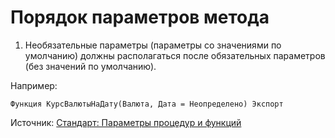 # Порядок параметров метода


1. Необязательные параметры (параметры со значениями по умолчанию) должны располагаться после обязательных параметров (без значений по умолчанию).  

Например:
```
Функция КурсВалютыНаДату(Валюта, Дата = Неопределено) Экспорт
```

Источник: [Стандарт: Параметры процедур и функций](https://its.1c.ru/db/v8std#content:640:hdoc)
